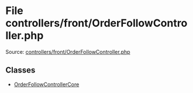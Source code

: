 File controllers/front/OrderFollowController.php
=========

Source: [controllers/front/OrderFollowController.php](https://github.com/PrestaShop/PrestaShop/blob/1.5.2.0/controllers/front/OrderFollowController.php)


Classes
-------

* [OrderFollowControllerCore](class.OrderFollowControllerCore.md)

